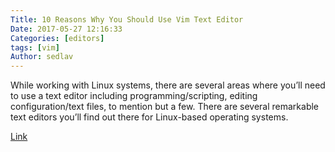 ```yaml
---
Title: 10 Reasons Why You Should Use Vim Text Editor
Date: 2017-05-27 12:16:33
Categories: [editors]
tags: [vim]
Author: sedlav
---
```


While working with Linux systems, there are several areas where you’ll need to use a text editor including programming/scripting, editing configuration/text files, to mention but a few. There are several remarkable text editors you’ll find out there for Linux-based operating systems.

[Link](https://www.tecmint.com/reasons-to-learn-vi-vim-editor-in-linux/)
